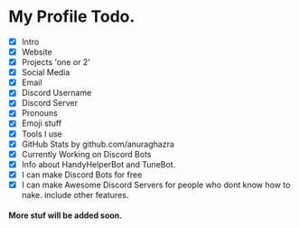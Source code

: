 # My Profile Todo. 

- [x] Intro
- [x] Website
- [x] Projects 'one or 2'
- [x] Social Media
- [x] Email
- [x] Discord Username
- [x] Discord Server
- [x] Pronouns
- [x] Emoji stuff
- [x] Tools I use
- [x] GitHub Stats by github.com/anuraghazra 
- [x] Currently Working on Discord Bots
- [x] Info about HandyHelperBot and TuneBot. 
- [x] I can make Discord Bots for free
- [x] I can make Awesome Discord Servers for people who dont know how to nake. include other features. 

#### More stuf will be added soon. 
